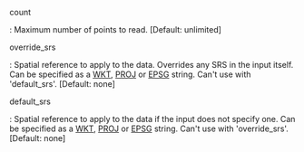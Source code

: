 count

: Maximum number of points to read. \[Default: unlimited\]

override_srs

: Spatial reference to apply to the data.  Overrides any SRS in the input
  itself. Can be specified as a [WKT](https://www.ogc.org/standard/wkt-crs/),
  [PROJ](https://proj.org) or [EPSG](https://spatialreference.org) string.
  Can't use with 'default_srs'. \[Default: none\]

default_srs

: Spatial reference to apply to the data if the input does not specify
  one. Can be specified as a [WKT](https://www.ogc.org/standard/wkt-crs/),
  [PROJ](https://proj.org) or [EPSG](https://spatialreference.org) string.
  Can't use with 'override_srs'. \[Default: none\]
